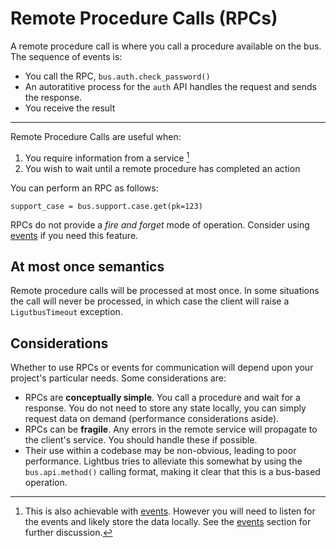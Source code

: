 # Remote Procedure Calls (RPCs)

A remote procedure call is where you call a procedure available on the bus.
The sequence of events is:

* You call the RPC, `bus.auth.check_password()`
* An autoratitive process for the `auth` API handles the request and sends the response.
* You receive the result

---

Remote Procedure Calls are useful when:

1. You require information from a service [^1]
2. You wish to wait until a remote procedure has completed an action

You can perform an RPC as follows:

```python3
support_case = bus.support.case.get(pk=123)
```

RPCs do not provide a *fire and forget* mode of operation.
Consider using [events] if you need this feature.

## At most once semantics

Remote procedure calls will be processed at most once. In some situations the call will 
never be processed, in which case the client will raise a `LigutbusTimeout` exception. 

## Considerations

Whether to use RPCs or events for communication will depend upon your project's particular needs.
Some considerations are:

* RPCs are **conceptually simple**. You call a procedure and wait for a response. You do not need to 
  store any state locally, you can simply request data on demand (performance considerations aside).
* RPCs can be **fragile**. Any errors in the remote service will propagate to the client's service.
  You should handle these if possible.
* Their use within a codebase may be non-obvious, leading to poor performance.
  Lightbus tries to alleviate this somewhat by using the
  `bus.api.method()` calling format, making it clear that this is a
  bus-based operation.

[^1]: This is also achievable with [events]. However you will need to listen
      for the events and likely store the data locally. See the [events]
      section for further discussion.


[events]: events.md

